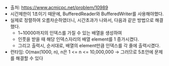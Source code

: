 *  출처: https://www.acmicpc.net/problem/10989
*  시간제한이 1초이기 때문에, BufferedReader와 BufferedWriter를 사용해야했다.
*  실제로 정렬하여 오름차순하였더니, 시간초과가 나와서, 다음과 같은 방법으로 해결했다.
   *  1~10000까지의 인덱스를 가질 수 있는 배열을 생성하여
   *  인풋을 받을 때 해당 인덱스자리의 배열 element를 1 증가시켰다.
   *  그리고 출력시, 순서대로, 배열의 element만큼 인덱스를 각 줄에 출력시켰다.
* 런타임: O(max(1000, n), n은 1 <= n <= 10,000,000 -> 그러므로 5초안에 문제를 해결할 수 있다
